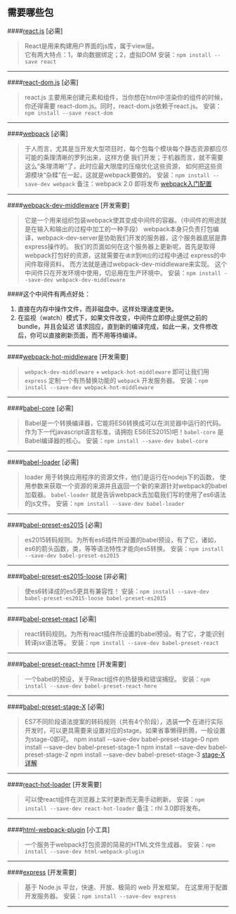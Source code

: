 ## 需要哪些包

####[react.js](https://facebook.github.io/react/index.html) [必需]
> React是用来构建用户界面的js库，属于view层。  
  它有两大特点：1，单向数据绑定；2，虚拟DOM  安装：`npm install --save react`
  
---

####[react-dom.js](https://npm.taobao.org/package/react-dom) [必需]
> react.js 主要用来创建元素和组件，当你想在html中渲染你的组件的时候，你还得需要
react-dom.js。同时，react-dom.js依赖于react.js。
安装：`npm install --save react-dom`

---

####[webpack](https://npm.taobao.org/package/react-dom) [必需]
> 于人而言，尤其是当开发大型项目时，每个包每个模块每个静态资源都应尽可能的条理清晰的罗列出来，这样方便
我们开发；于机器而言，就不需要这么“条理清晰”了，此时应最大限度的压缩优化这些资源，
如何把这些资源模块“杂糅”在一起，这就是webpack要做的。
安装：`npm install --save-dev webpack`
备注：webpack 2.0 即将发布
[webpack入门配置](https://segmentfault.com/a/1190000005089993)

---

####[webpack-dev-middleware](https://npm.taobao.org/package/webpack-dev-middleware) [开发需要]
> 它是一个用来组织包装webpack使其变成中间件的容器。（中间件的用途就是在输入和输出的过程中加工的一种手段）
webpack本身只负责打包编译，webpack-dev-server是协助我们开发的服务器，这个服务器底层是靠express操作的。
我们的页面如何在这个服务器上更新呢，首先是取得webpack打包好的资源，这就需要在`请求`到`响应`的过程中通过
express的中间件取得资料， 而方法就是通过webpack-dev-middleware来实现。
这个中间件只在开发环境中使用，切忌用在生产环境中。
安装：`npm install --save-dev webpack-dev-middleware`

####这个中间件有两点好处：

1. 直接在内存中操作文件，而非磁盘中。这样处理速度更快。
1. 在监视（watch）模式下，如果文件改变，中间件立即停止提供之前的bundle，并且会延迟
请求回应，直到新的编译完成，如此一来，文件修改后，你可以直接刷新页面，而不用等待编译。

---

####[webpack-hot-middleware](https://npm.taobao.org/package/webpack-hot-middleware) [开发需要]
>  `webpack-dev-middleware` + `webpack-hot-middleware` 即可让我们用 `express` 
定制一个有热替换功能的 `webpack` 开发服务器。
安装：`npm install --save-dev webpack-hot-middleware`

---

####[babel-core](https://npm.taobao.org/package/babel-core) [必需]
> Babel是一个转换编译器，它能将ES6转换成可以在浏览器中运行的代码。作为下一代javascript语言标准，请拥抱
ES6(ES2015)吧！`babel-core` 是Babel编译器的核心。
安装：`npm install --save-dev babel-core`

---

####[babel-loader](https://npm.taobao.org/package/babel-loader) [必需]
> loader 用于转换应用程序的资源文件，他们是运行在nodejs下的函数，
使用参数来获取一个资源的来源并且返回一个新的来源针对webpack的babel加载器。
`babel-loader` 就是告诉webpack去加载我们写的使用了es6语法的js文件。
安装：`npm install --save-dev babel-loader`

---

####[babel-preset-es2015](https://github.com/babel/babel) [必需]
> es2015转码规则。为所有es6插件所设置的babel预设，有了它，诸如，es6的箭头函数，类，等等语法特性才能向es5转换。
安装：`npm install --save-dev babel-preset-es2015`

---

####[babel-preset-es2015-loose](https://github.com/bkonkle/babel-preset-es2015-loose) [非必需]
> 使es6转译成的es5更具有兼容性！
安装：`npm install --save-dev babel-preset-es2015-loose babel-preset-es2015`

---

####[babel-preset-react](https://github.com/babel/babel) [必需]
> react转码规则。为所有react插件所设置的babel预设。有了它，才能识别转译jsx语法等。
安装：`npm install --save-dev babel-preset-react`

---

####[babel-preset-react-hmre](https://npm.taobao.org/package/babel-preset-react-hmre) [开发需要]
> 一个babel的预设，关于React组件的热替换和错误捕捉。
安装：`npm install --save-dev babel-preset-react-hmre`

---

####[babel-preset-stage-X](https://npm.taobao.org/package/babel-preset-stage-0) [必需]
> ES7不同阶段语法提案的转码规则（共有4个阶段），选装**一个**
在进行实际开发时，可以更具需要来设置对应的stage。如果省事懒得折腾，一般设置为stage-0即可。
npm install --save-dev babel-preset-stage-0
npm install --save-dev babel-preset-stage-1
npm install --save-dev babel-preset-stage-2
npm install --save-dev babel-preset-stage-3
[stage-X详解](http://www.cnblogs.com/flyingzl/p/5501247.html)

---

####[react-hot-loader](https://npm.taobao.org/package/react-hot-loader) [开发需要]
> 可以使react组件在浏览器上实时更新而无需手动刷新。
安装：`npm install --save-dev react-hot-loader`
备注：rhl 3.0即将发布。

---

####[html-webpack-plugin](https://npm.taobao.org/package/html-webpack-plugin) [小工具]
> 一个服务于webpack打包资源的简易的HTML文件生成器。
安装：`npm install --save-dev html-webpack-plugin`

---

####[express](https://npm.taobao.org/package/express) [开发需要]
> 基于 Node.js 平台，快速、开放、极简的 web 开发框架。
在这里用于配置开发服务器。
安装：`npm install --save-dev express`

---
